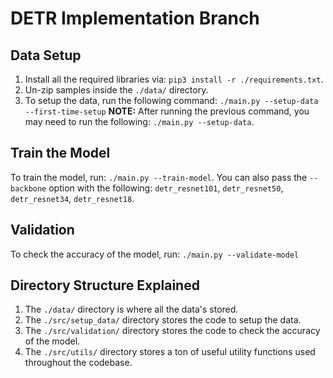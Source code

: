 # DETR Implementation Branch

## Data Setup

1. Install all the required libraries via: `pip3 install -r ./requirements.txt`.
2. Un-zip samples inside the `./data/` directory.
3. To setup the data, run the following command: `./main.py --setup-data
   --first-time-setup` **NOTE:** After running the previous command, you may need
   to run the following: `./main.py --setup-data`.

## Train the Model

To train the model, run: `./main.py --train-model`. You can also pass the
`--backbone` option with the following: `detr_resnet101`, `detr_resnet50`,
`detr_resnet34`, `detr_resnet18`.

## Validation

To check the accuracy of the model, run: `./main.py --validate-model`

## Directory Structure Explained

1. The `./data/` directory is where all the data's stored.
2. The `./src/setup_data/` directory stores the code to setup the data.
3. The `./src/validation/` directory stores the code to check the accuracy of
   the model.
4. The `./src/utils/` directory stores a ton of useful utility functions used
   throughout the codebase.
